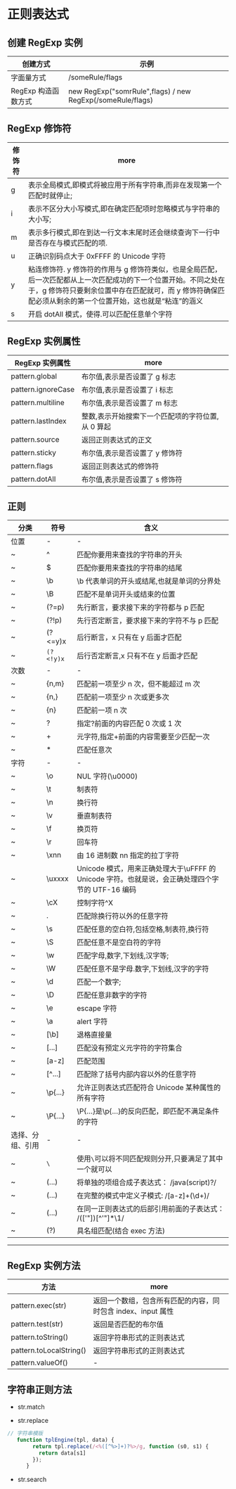 # 正则表达式

## 创建 RegExp 实例

| 创建方式            | 示例                                                       |
| ------------------- | ---------------------------------------------------------- |
| 字面量方式          | /someRule/flags                                            |
| RegExp 构造函数方式 | new RegExp("somrRule",flags) / new RegExp(/someRule/flags) |

## RegExp 修饰符

| 修饰符 | more                                                                                                                                                                                                                           |
| ------ | ------------------------------------------------------------------------------------------------------------------------------------------------------------------------------------------------------------------------------ |
| g      | 表示全局模式,即模式将被应用于所有字符串,而非在发现第一个匹配时就停止;                                                                                                                                                          |
| i      | 表示不区分大小写模式,即在确定匹配项时忽略模式与字符串的大小写;                                                                                                                                                                 |
| m      | 表示多行模式,即在到达一行文本末尾时还会继续查询下一行中是否存在与模式匹配的项.                                                                                                                                                 |
| u      | 正确识别码点大于 0xFFFF 的 Unicode 字符                                                                                                                                                                                        |
| y      | 粘连修饰符. y 修饰符的作用与 g 修饰符类似，也是全局匹配，后一次匹配都从上一次匹配成功的下一个位置开始。不同之处在于，g 修饰符只要剩余位置中存在匹配就可，而 y 修饰符确保匹配必须从剩余的第一个位置开始，这也就是“粘连”的涵义 |
| s      | 开启 dotAll 模式，使得.可以匹配任意单个字符                                                                                                                                                                                    |

## RegExp 实例属性

| RegExp 实例属性    | more                                              |
| ------------------ | ------------------------------------------------- |
| pattern.global     | 布尔值,表示是否设置了 g 标志                      |
| pattern.ignoreCase | 布尔值,表示是否设置了 i 标志                      |
| pattern.multiline  | 布尔值,表示是否设置了 m 标志                      |
| pattern.lastIndex  | 整数,表示开始搜索下一个匹配项的字符位置,从 0 算起 |
| pattern.source     | 返回正则表达式的正文                              |
| pattern.sticky     | 布尔值,表示是否设置了 y 修饰符                    |
| pattern.flags      | 返回正则表达式的修饰符                            |
| pattern.dotAll     | 布尔值,表示是否设置了 s 修饰符                    |

## 正则

| 分类             | 符号      | 含义                                                                                             |
| ---------------- | --------- | ------------------------------------------------------------------------------------------------ |
| 位置             | -         | -                                                                                                |
| ~                | ^         | 匹配你要用来查找的字符串的开头                                                                   |
| ~                | $         | 匹配你要用来查找的字符串的结尾                                                                   |
| ~                | \b        | \b 代表单词的开头或结尾,也就是单词的分界处                                                       |
| ~                | \B        | 匹配不是单词开头或结束的位置                                                                     |
| ~                | (?=p)     | 先行断言，要求接下来的字符都与 p 匹配                                                            |
| ~                | (?!p)     | 先行否定断言，要求接下来的字符不与 p 匹配                                                        |
| ~                | (?<=y)x   | 后行断言，x 只有在 y 后面才匹配                                                                  |
| ~                | `(?<!y)x` | 后行否定断言,x 只有不在 y 后面才匹配                                                             |
| 次数             | -         | -                                                                                                |
| ~                | {n,m}     | 匹配前一项至少 n 次，但不能超过 m 次                                                             |
| ~                | {n,}      | 匹配前一项至少 n 次或更多次                                                                      |
| ~                | {n}       | 匹配前一项 n 次                                                                                  |
| ~                | ?         | 指定?前面的内容匹配 0 次或 1 次                                                                  |
| ~                | +         | 元字符,指定+前面的内容需要至少匹配一次                                                           |
| ~                | \*        | 匹配任意次                                                                                       |
| 字符             | -         | -                                                                                                |
| ~                | \o        | NUL 字符(\u0000)                                                                                 |
| ~                | \t        | 制表符                                                                                           |
| ~                | \n        | 换行符                                                                                           |
| ~                | \v        | 垂直制表符                                                                                       |
| ~                | \f        | 换页符                                                                                           |
| ~                | \r        | 回车符                                                                                           |
| ~                | \xnn      | 由 16 进制数 nn 指定的拉丁字符                                                                   |
| ~                | \uxxxx    | Unicode 模式，用来正确处理大于\uFFFF 的 Unicode 字符。也就是说，会正确处理四个字节的 UTF-16 编码 |
| ~                | \cX       | 控制字符^X                                                                                       |
| ~                | .         | 匹配除换行符以外的任意字符                                                                       |
| ~                | \s        | 匹配任意的空白符,包括空格,制表符,换行符                                                          |
| ~                | \S        | 匹配任意不是空白符的字符                                                                         |
| ~                | \w        | 匹配字母,数字,下划线,汉字等;                                                                     |
| ~                | \W        | 匹配任意不是字母.数字,下划线,汉字的字符                                                          |
| ~                | \d        | 匹配一个数字;                                                                                    |
| ~                | \D        | 匹配任意非数字的字符                                                                             |
| ~                | \e        | escape 字符                                                                                      |
| ~                | \a        | alert 字符                                                                                       |
| ~                | [\b]      | 退格直接量                                                                                       |
| ~                | [...]     | 匹配没有预定义元字符的字符集合                                                                   |
| ~                | [a-z]     | 匹配范围                                                                                         |
| ~                | [^...]    | 匹配除了括号内部内容以外的任意字符                                                               |
| ~                | \p{...}   | 允许正则表达式匹配符合 Unicode 某种属性的所有字符                                                |
| ~                | \P{...}   | \P{…}是\p{…}的反向匹配，即匹配不满足条件的字符                                                   |
| 选择、分组、引用 | -         | -                                                                                                |
| ~                | `\`       | 使用`\`可以将不同匹配规则分开,只要满足了其中一个就可以                                           |
| ~                | (...)     | 将单独的项组合成子表达式： /java(script)?/                                                       |
| ~                | (...)     | 在完整的模式中定义子模式: /[a-z]+(\d+)/                                                          |
| ~                | (...)     | 在同一正则表达式的后部引用前面的子表达式： /(['"])[^'"]\*\1/                                     |
| ~                | (?<year>) | 具名组匹配(结合 exec 方法)                                                                       |

---

## RegExp 实例方法

| 方法                    | more                                                         |
| ----------------------- | ------------------------------------------------------------ |
| pattern.exec(str)       | 返回一个数组，包含所有匹配的内容，同时包含 index、input 属性 |
| pattern.test(str)       | 返回是否匹配的布尔值                                         |
| pattern.toString()      | 返回字符串形式的正则表达式                                   |
| pattern.toLocalString() | 返回字符串形式的正则表达式                                   |
| pattern.valueOf()       | -                                                            |

## 字符串正则方法

- str.match

- str.replace

```js
// 字符串模版
   function tplEngine(tpl, data) {
        return tpl.replace(/<%([^%>]+)?%>/g, function (s0, s1) {
          return data[s1]
        });
      }
```

- str.search